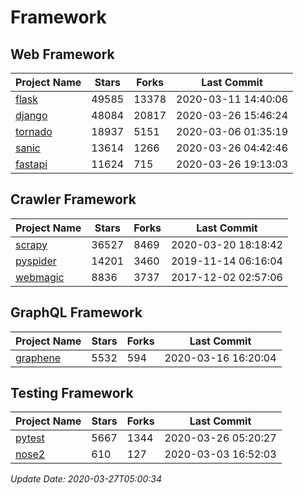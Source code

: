 # Framework

## Web Framework

| Project Name | Stars | Forks | Last Commit |
| ------------ | ----- | ----- | ----------- |
| [flask](https://github.com/pallets/flask) | 49585 | 13378 | 2020-03-11 14:40:06 |
| [django](https://github.com/django/django) | 48084 | 20817 | 2020-03-26 15:46:24 |
| [tornado](https://github.com/tornadoweb/tornado) | 18937 | 5151 | 2020-03-06 01:35:19 |
| [sanic](https://github.com/huge-success/sanic) | 13614 | 1266 | 2020-03-26 04:42:46 |
| [fastapi](https://github.com/tiangolo/fastapi) | 11624 | 715 | 2020-03-26 19:13:03 |

## Crawler Framework

| Project Name | Stars | Forks | Last Commit |
| ------------ | ----- | ----- | ----------- |
| [scrapy](https://github.com/scrapy/scrapy) | 36527 | 8469 | 2020-03-20 18:18:42 |
| [pyspider](https://github.com/binux/pyspider) | 14201 | 3460 | 2019-11-14 06:16:04 |
| [webmagic](https://github.com/code4craft/webmagic) | 8836 | 3737 | 2017-12-02 02:57:06 |

## GraphQL Framework

| Project Name | Stars | Forks | Last Commit |
| ------------ | ----- | ----- | ----------- |
| [graphene](https://github.com/graphql-python/graphene) | 5532 | 594 | 2020-03-16 16:20:04 |

## Testing Framework

| Project Name | Stars | Forks | Last Commit |
| ------------ | ----- | ----- | ----------- |
| [pytest](https://github.com/pytest-dev/pytest) | 5667 | 1344 | 2020-03-26 05:20:27 |
| [nose2](https://github.com/nose-devs/nose2) | 610 | 127 | 2020-03-03 16:52:03 |

*Update Date: 2020-03-27T05:00:34*